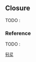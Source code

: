 ## Closure

TODO :

### Reference

TODO :

[뒤로](https://github.com/SeongYongLee/TIL/tree/main/JavaScript)
